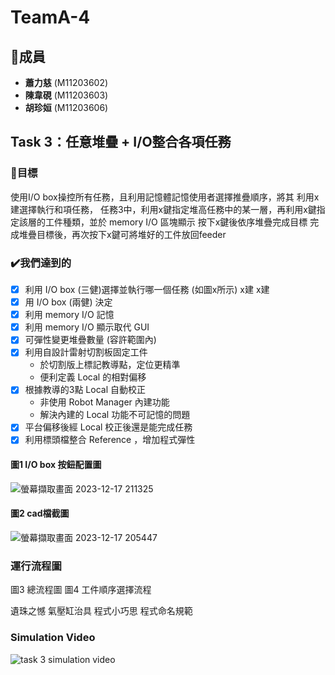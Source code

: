 # TeamA-4 
## :raising_hand:**成員**
- **蕭力慈** (M11203602)
- **陳韋硯** (M11203603)
- **胡珍姮** (M11203606)

## **Task 3：任意堆疊 + I/O整合各項任務**
### :dart:目標
使用I/O box操控所有任務，且利用記憶體記憶使用者選擇推疊順序，將其
利用x建選擇執行和項任務， 任務3中，利用x鍵指定堆高任務中的某一層，再利用x鍵指定該層的工件種類，並於 memory I/O 區塊顯示 按下x鍵後依序堆疊完成目標 完成堆疊目標後，再次按下x鍵可將堆好的工件放回feeder

### :heavy_check_mark:**我們達到的**
- [x] 利用 I/O box (三健)選擇並執行哪一個任務 (如圖x所示)
x建
x建
- [x] 用 I/O box (兩健) 決定
- [x] 利用 memory I/O 記憶
- [x] 利用 memory I/O 顯示取代 GUI
- [x] 可彈性變更堆疊數量 (容許範圍內)
- [x] 利用自設計雷射切割板固定工件
    - 於切割版上標記教導點，定位更精準
    - 便利定義 Local 的相對偏移
- [x] 根據教導的3點 Local 自動校正
    - 非使用 Robot Manager 內建功能
    - 解決內建的 Local 功能不可記憶的問題
- [x] 平台偏移後經 Local 校正後還是能完成任務
- [x] 利用標頭檔整合 Reference ，增加程式彈性
#### 圖1 I/O box 按鈕配置圖 
![螢幕擷取畫面 2023-12-17 211325](https://hackmd.io/_uploads/HJjWVu2Lp.png)

#### 圖2 cad檔截圖
![螢幕擷取畫面 2023-12-17 205447](https://hackmd.io/_uploads/HyPok_28p.png)

### **運行流程圖**


圖3 總流程圖 圖4 工件順序選擇流程

遺珠之憾
氣壓缸治具
程式小巧思
程式命名規範


### **Simulation Video**

![task 3 simulation video](https://media.giphy.com/media/v1.Y2lkPTc5MGI3NjExdnd5MzBmYzdqb2ZsY2JxZTByOXc4NzJiZjYyYTR3eDRodmR1ZWRteCZlcD12MV9pbnRlcm5hbF9naWZfYnlfaWQmY3Q9Zw/7UUdJhtRUw5uCS5PmB/giphy.gif)
